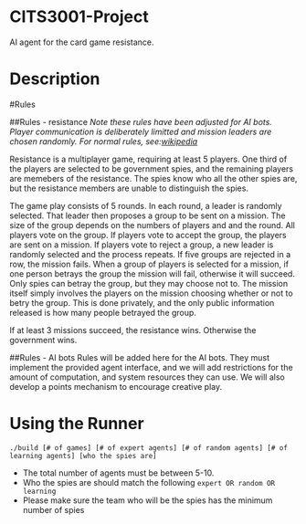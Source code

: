 # CITS3001-Project
AI agent for the card game resistance.

# Description

#Rules

##Rules - resistance
*Note these rules have been adjusted for AI bots. Player communication is deliberately limitted and mission leaders are chosen randomly. For normal rules, see:[wikipedia](https://en.wikipedia.org/wiki/The_Resistance_(game))*

Resistance is a multiplayer game, requiring at least 5 players. One third of the players are selected to be government spies, and the remaining players are memebers of the resistance.
The spies know who all the other spies are, but the resistance members are unable to distinguish the spies.

The game play consists of 5 rounds. In each round, a leader is randomly selected. That leader then proposes a group to be sent on a mission.
The size of the group depends on the numbers of players and and the round. All players vote on the group.
If players vote to accept the group, the players are sent on a mission. If players vote to reject a group, a new leader is randomly selected and the process repeats.
If five groups are rejected in a row, the mission fails.
When a group of players is selected for a mission, if one person betrays the group the mission will fail, otherwise it will succeed.
Only spies can betray the group, but they may choose not to.
The mission itself simply involves the players on the mission choosing whether or not to betry the group.
This is done privately, and the only public information released is how many people betrayed the group.

If at least 3 missions succeed, the resistance wins. Otherwise the government wins.

##Rules - AI bots
Rules will be added here for the AI bots. They must implement the provided agent interface, and we will add restrictions for the amount of computation, and system resources they can use.
We will also develop a points mechanism to encourage creative play.

# Using the Runner

`./build [# of games] [# of expert agents] [# of random agents] [# of learning agents] [who the spies are]` 

* The total number of agents must be between 5-10.
* Who the spies are should match the following `expert OR random OR learning`
* Please make sure the team who will be the spies has the minimum number of spies
